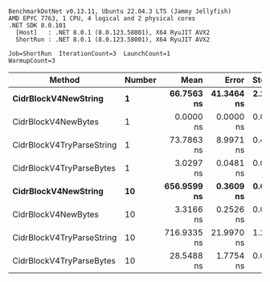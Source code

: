 ```

BenchmarkDotNet v0.13.11, Ubuntu 22.04.3 LTS (Jammy Jellyfish)
AMD EPYC 7763, 1 CPU, 4 logical and 2 physical cores
.NET SDK 8.0.101
  [Host]   : .NET 8.0.1 (8.0.123.58001), X64 RyuJIT AVX2
  ShortRun : .NET 8.0.1 (8.0.123.58001), X64 RyuJIT AVX2

Job=ShortRun  IterationCount=3  LaunchCount=1  
WarmupCount=3  

```
| Method                    | Number | Mean        | Error      | StdDev    | Min         | Max         | Allocated |
|-------------------------- |------- |------------:|-----------:|----------:|------------:|------------:|----------:|
| **CidrBlockV4NewString**      | **1**      |  **66.7563 ns** | **41.3464 ns** | **2.2663 ns** |  **65.3674 ns** |  **69.3716 ns** |         **-** |
| CidrBlockV4NewBytes       | 1      |   0.0000 ns |  0.0000 ns | 0.0000 ns |   0.0000 ns |   0.0000 ns |         - |
| CidrBlockV4TryParseString | 1      |  73.7863 ns |  8.9971 ns | 0.4932 ns |  73.4839 ns |  74.3554 ns |         - |
| CidrBlockV4TryParseBytes  | 1      |   3.0297 ns |  0.0481 ns | 0.0026 ns |   3.0276 ns |   3.0326 ns |         - |
| **CidrBlockV4NewString**      | **10**     | **656.9599 ns** |  **0.3609 ns** | **0.0198 ns** | **656.9399 ns** | **656.9794 ns** |         **-** |
| CidrBlockV4NewBytes       | 10     |   3.3166 ns |  0.2526 ns | 0.0138 ns |   3.3009 ns |   3.3272 ns |         - |
| CidrBlockV4TryParseString | 10     | 716.9335 ns | 21.9970 ns | 1.2057 ns | 715.5425 ns | 717.6804 ns |         - |
| CidrBlockV4TryParseBytes  | 10     |  28.5488 ns |  1.7754 ns | 0.0973 ns |  28.4887 ns |  28.6610 ns |         - |
